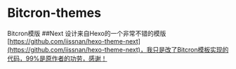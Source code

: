 # Bitcron-themes
Bitcron模版
##Next
设计来自Hexo的一个非常不错的模版[https://github.com/iissnan/hexo-theme-next](https://github.com/iissnan/hexo-theme-next)，我只是改了Bitcron模板实现的代码，99%是原作者的功劳，感谢！
